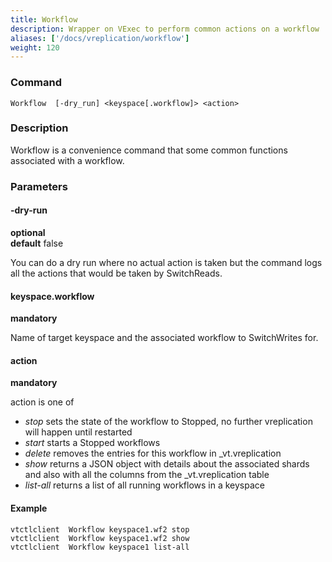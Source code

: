 ```yaml
---
title: Workflow
description: Wrapper on VExec to perform common actions on a workflow
aliases: ['/docs/vreplication/workflow']
weight: 120
---
```


### Command

```
Workflow  [-dry_run] <keyspace[.workflow]> <action>
```

### Description

Workflow is a convenience command that some common functions associated with a workflow.  

### Parameters

#### -dry-run 
**optional**\
**default** false

<div class="cmd">
You can do a dry run where no actual action is taken but the command logs all the actions that would be taken
by SwitchReads.
</div>

#### keyspace.workflow 
**mandatory**

<div class="cmd">
Name of target keyspace and the associated workflow to SwitchWrites for.
</div>


#### action 
**mandatory**

<div class="cmd">
action is one of

* *stop* sets the state of the workflow to Stopped, no further vreplication will happen until restarted
* *start* starts a Stopped workflows
* *delete* removes the entries for this workflow in \_vt.vreplication
* *show* returns a JSON object with details about the associated shards and also with all the columns
    from the \_vt.vreplication table
* *list-all* returns a list of all running workflows in a keyspace
</div>



#### Example
```
vtctlclient  Workflow keyspace1.wf2 stop
vtctlclient  Workflow keyspace1.wf2 show
vtctlclient  Workflow keyspace1 list-all
```
